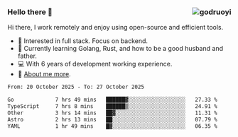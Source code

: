 ### Hello there 👋 <img align="right" src="https://github-readme-stats.vercel.app/api?username=godruoyi&show_icons=true" alt="godruoyi" />

Hi there, I work remotely and enjoy using open-source and efficient tools.

- 🔭 Interested in full stack. Focus on backend.
- 🌱 Currently learning Golang, Rust, and how to be a good husband and father.
- 💻 With 6 years of development working experience.
- 👒 [About me more](https://godruoyi.com/posts/about-godruoyi).



<!--START_SECTION:waka-->

```txt
From: 20 October 2025 - To: 27 October 2025

Go             7 hrs 49 mins   ██████▓░░░░░░░░░░░░░░░░░░   27.33 %
TypeScript     7 hrs 8 mins    ██████▒░░░░░░░░░░░░░░░░░░   24.91 %
Other          3 hrs 14 mins   ██▓░░░░░░░░░░░░░░░░░░░░░░   11.31 %
Astro          2 hrs 13 mins   ██░░░░░░░░░░░░░░░░░░░░░░░   07.79 %
YAML           1 hr 49 mins    █▓░░░░░░░░░░░░░░░░░░░░░░░   06.35 %
```

<!--END_SECTION:waka-->
